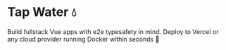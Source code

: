 # Tap Water 💧

Build fullstack Vue apps with e2e typesafety in mind.
Deploy to Vercel or any cloud provider running Docker within seconds 🚀

